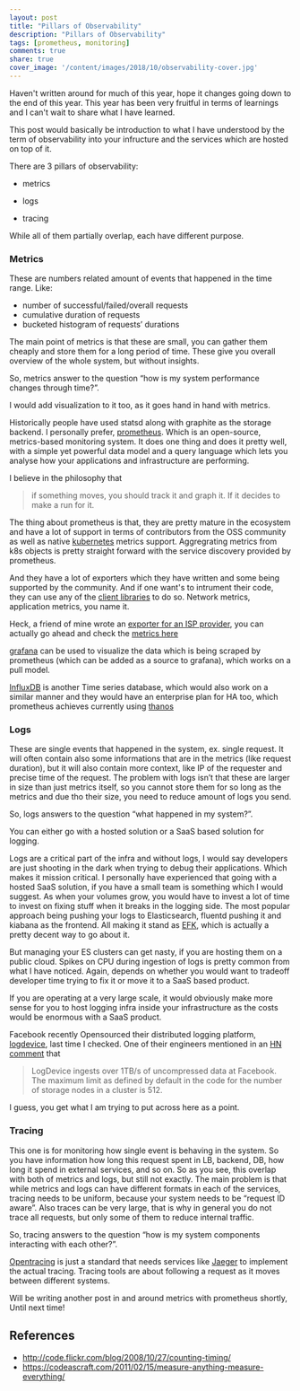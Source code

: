 ```yaml
---
layout: post
title: "Pillars of Observability"
description: "Pillars of Observability"
tags: [prometheus, monitoring]
comments: true
share: true
cover_image: '/content/images/2018/10/observability-cover.jpg'
---
```


Haven't written around for much of this year, hope it changes going down to the end of this year. This year has been very fruitful in terms of learnings and I can't wait to share what I have learned. 

This post would basically be introduction to what I have understood by the term of observability into your infructure and the services which are hosted on top of it. 

There are 3 pillars of observability:

- metrics

- logs

- tracing

While all of them partially overlap, each have different purpose.

### Metrics

These are numbers related amount of events that happened in the time range. Like:

- number of successful/failed/overall requests
- cumulative duration of requests
- bucketed histogram of requests’ durations

The main point of metrics is that these are small, you can gather them cheaply and store them for a long period of time. These give you overall overview of the whole system, but without insights.

So, metrics answer to the question “how is my system performance changes through time?”.

I would add visualization to it too, as it goes hand in hand with metrics.

Historically people have used statsd along with graphite as the storage backend. I personally prefer, [prometheus](https://prometheus.io/). Which is an open-source, metrics-based monitoring system. It does one thing and does it pretty well, with a simple yet powerful data model and a query language which lets you analyse how your applications and infrastructure are performing. 

I believe in the philosophy that

> if something moves, you should track it and graph it. If it decides to make a run for it. 

The thing about prometheus is that, they are pretty mature in the ecosystem and have a lot of support in terms of contributors from the OSS community as well as native [kubernetes](https://kubernetes.io) metrics support. Aggregrating metrics from k8s objects is pretty straight forward with the service discovery provided by prometheus. 

And they have a lot of exporters which they have written and some being supported by the community. And if one want's to intrument their code, they can use any of the [client libraries](https://prometheus.io/docs/instrumenting/clientlibs/) to do so. Network metrics, application metrics, you name it. 

Heck, a friend of mine wrote an [exporter for an ISP provider](https://t.co/v96W0oRDax), you can actually go ahead and check the [metrics here](https://grafana.bb8.fun/d/_u2-GHSik/main-dashboard?refresh=5s&orgId=1) 

[grafana](https://grafana.com/) can be used to visualize the data which is being scraped by prometheus (which can be added as a source to grafana), which works on a pull model. 

[InfluxDB](https://www.influxdata.com/) is another Time series database, which would also work on a similar manner and they would have an enterprise plan for HA too, which prometheus achieves currently using [thanos](https://github.com/improbable-eng/thanos)

### Logs

These are single events that happened in the system, ex. single request. It will often contain also some informations that are in the metrics (like request duration), but it will also contain more context, like IP of the requester and precise time of the request. The problem with logs isn’t that these are larger in size than just metrics itself, so you cannot store them for so long as the metrics and due tho their size, you need to reduce amount of logs you send.

So, logs answers to the question “what happened in my system?”.

You can either go with a hosted solution or a SaaS based solution for logging. 

Logs are a critical part of the infra and without logs, I would say developers are just shooting in the dark when trying to debug their applications. Which makes it mission critical. I personally have experienced that going with a hosted SaaS solution, if you have a small team is something which I would suggest. As when your volumes grow, you would have to invest a lot of time to invest on fixing stuff when it breaks in the logging side. The most popular approach being pushing your logs to Elasticsearch, fluentd pushing it and kiabana as the frontend. All making it stand as [EFK](https://docs.fluentd.org/v0.12/articles/docker-logging-efk-compose), which is actually a pretty decent way to go about it. 

But managing your ES clusters can get nasty, if you are hosting them on a public cloud. Spikes on CPU during ingestion of logs is pretty common from what I have noticed. Again, depends on whether you would want to tradeoff developer time trying to fix it or move it to a SaaS based product. 

If you are operating at a very large scale, it would obviously make more sense for you to host logging infra inside your infrastructure as the costs would be enormous with a SaaS product. 

Facebook recently Opensourced their distributed logging platform, [logdevice](https://logdevice.io/), last time I checked. One of their engineers mentioned in an [HN comment](https://news.ycombinator.com/item?id=17976930) that

> LogDevice ingests over 1TB/s of uncompressed data at Facebook. The maximum limit as defined by default in the code for the number of storage nodes in a cluster is 512.

I guess, you get what I am trying to put across here as a point. 

### Tracing

This one is for monitoring how single event is behaving in the system. So you have information how long this request spent in LB, backend, DB, how long it spend in external services, and so on. So as you see, this overlap with both of metrics and logs, but still not exactly. The main problem is that while metrics and logs can have different formats in each of the services, tracing needs to be uniform, because your system needs to be “request ID aware”. Also traces can be very large, that is why in general you do not trace all requests, but only some of them to reduce internal traffic.

So, tracing answers to the question “how is my system components interacting with each other?”.

[Opentracing](http://opentracing.io/) is just a standard that needs services like [Jaeger](https://www.jaegertracing.io/docs/1.6/) to implement the actual tracing. Tracing tools are about following a request as it moves between different systems. 

Will be writing another post in and around metrics with prometheus shortly, Until next time!

## References

- http://code.flickr.com/blog/2008/10/27/counting-timing/
- https://codeascraft.com/2011/02/15/measure-anything-measure-everything/
